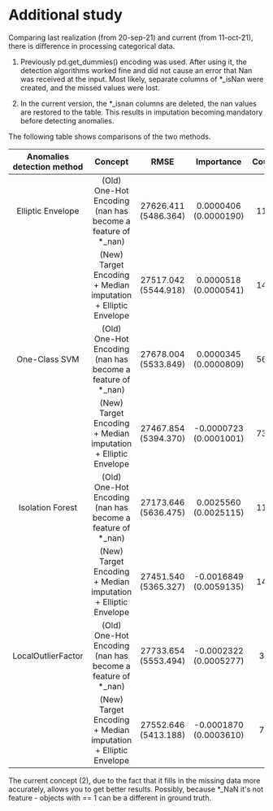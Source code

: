 # Additional study

Comparing last realization (from 20-sep-21) and current (from 11-oct-21), there is difference in processing categorical data. 

1) Previously pd.get_dummies() encoding was used. After using it, the detection algorithms worked fine and did not cause an error that Nan was received at the input. Most likely, separate columns of *_isNan were created, and the missed values were lost.

2) In the current version, the *_isnan columns are deleted, the nan values are restored to the table. This results in imputation becoming mandatory before detecting anomalies.

The following table shows comparisons of the two methods.

| Anomalies   detection method |                             Concept                             |          RMSE          |        Importance        | Count |
|:----------------------------:|:---------------------------------------------------------------:|:----------------------:|:------------------------:|:-----:|
|       Elliptic Envelope      | (Old)   One-Hot Encoding (nan has become a feature of *_nan)    | 27626.411   (5486.364) |  0.0000406   (0.0000190) |  113  |
|                              | (New) Target Encoding + Median imputation +   Elliptic Envelope | 27517.042   (5544.918) |  0.0000518   (0.0000541) |  146  |
|         One-Class SVM        | (Old)   One-Hot Encoding (nan has become a feature of *_nan)    | 27678.004   (5533.849) |  0.0000345   (0.0000809) |  560  |
|                              | (New) Target Encoding + Median imputation +   Elliptic Envelope |  27467.854 (5394.370)  | -0.0000723   (0.0001001) |  730  |
|       Isolation Forest       | (Old)   One-Hot Encoding (nan has become a feature of *_nan)    | 27173.646   (5636.475) |  0.0025560   (0.0025115) |  112  |
|                              | (New) Target Encoding + Median imputation +   Elliptic Envelope |  27451.540 (5365.327)  | -0.0016849   (0.0059135) |  146  |
|      LocalOutlierFactor      | (Old)   One-Hot Encoding (nan has become a feature of *_nan)    | 27733.654   (5553.494) | -0.0002322   (0.0005277) |   30  |
|                              | (New) Target Encoding + Median imputation +   Elliptic Envelope |  27552.646 (5413.188)  | -0.0001870   (0.0003610) |   73  |

The current concept (2), due to the fact that it fills in the missing data more accurately, allows you to get better results. Possibly, because *_NaN it's not feature - objects with == 1 can be a different in ground truth.
